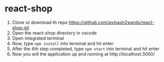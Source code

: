 # react-shop

1. Clone or download th repo https://github.com/avinash2wards/react-shop.git
2. Open the react-shop directory in vscode
3. Open integrated terminal
4. Now, type <code>npm install</code> into terminal and hit enter
5. After the 4th step completed, type <code>npm start</code> into terminal and hit enter
6. Now you will the application up and running at http://localhost:3000/
